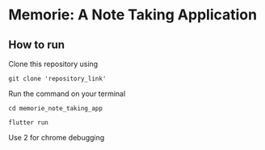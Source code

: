 # Memorie: A Note Taking Application


## How to run

Clone this repository using 


`git clone 'repository_link'`

Run the command on your terminal 


`cd memorie_note_taking_app`


`flutter run`

Use 2 for chrome debugging




